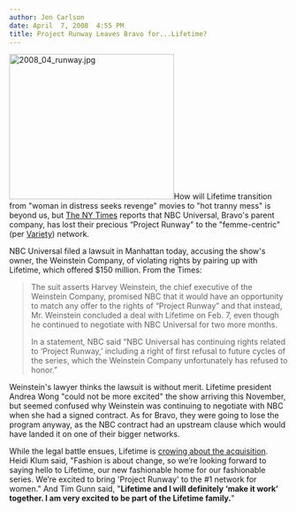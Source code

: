 ```yaml
---
author: Jen Carlson
date: April  7, 2008  4:55 PM
title: Project Runway Leaves Bravo for...Lifetime?
---
```


<p><img alt="2008_04_runway.jpg" src="https://web.archive.org/web/20111101202110im_/http://gothamist.com/attachments/jen/2008_04_runway.jpg" width="298" height="263" class="right">How will Lifetime transition from &quot;woman in distress seeks revenge&quot; movies to &quot;hot tranny mess&quot; is beyond us, but <a href="https://web.archive.org/web/20111101202110/http://www.nytimes.com/2008/04/07/business/media/07cnd-runway.html?_r=1&amp;hp&amp;oref=slogin">The NY Times</a> reports that NBC Universal, Bravo&apos;s parent company, has lost their precious &#x201C;Project Runway&quot; to the &quot;femme-centric&quot; (per  <a href="https://web.archive.org/web/20111101202110/http://www.variety.com/article/VR1117983634.html?categoryid=14&amp;cs=1&amp;nid=2562">Variety</a>) network.</p>

<p>NBC Universal filed a lawsuit in Manhattan today, accusing the show&apos;s owner, the Weinstein Company, of violating rights by pairing up with Lifetime, which offered $150 million.  From the Times:</p><blockquote>The suit asserts Harvey Weinstein, the chief executive of the Weinstein Company, promised NBC that it would have an opportunity to match any offer to the rights of &#x201C;Project Runway&#x201D; and that instead, Mr. Weinstein concluded a deal with Lifetime on Feb. 7, even though he continued to negotiate with NBC Universal for two more months.<p></p>

<p>In a statement, NBC said &#x201C;NBC Universal has continuing rights related to &#x2018;Project Runway,&#x2019; including a right of first refusal to future cycles of the series, which the Weinstein Company unfortunately has refused to honor.&#x201D;</p></blockquote>Weinstein&apos;s lawyer thinks the lawsuit is without merit.  Lifetime president Andrea Wong &quot;could not be more excited&quot; the show arriving this November, but seemed confused why Weinstein was continuing to negotiate with NBC when she had a signed contract. As for Bravo, they were going to lose the program anyway, as the NBC contract had an upstream clause which would have landed it on one of their bigger networks. <p></p>

<p>While the legal battle ensues, Lifetime is <a href="https://web.archive.org/web/20111101202110/http://www.mylifetime.com/on-tv/project-runway-hits-catwalk-and-struts-over-lifetime">crowing about the acquisition</a>.  Heidi Klum said, &quot;Fashion is about change, so we&#x2019;re looking forward to saying hello to Lifetime, our new fashionable home for our fashionable series. We&#x2019;re excited to bring &apos;Project Runway&apos; to the #1 network for women.&quot; And Tim Gunn said, &quot;<strong>Lifetime and I will definitely &#x2018;make it work&#x2019; together. I am very excited to be part of the Lifetime family.</strong>&quot;</p>